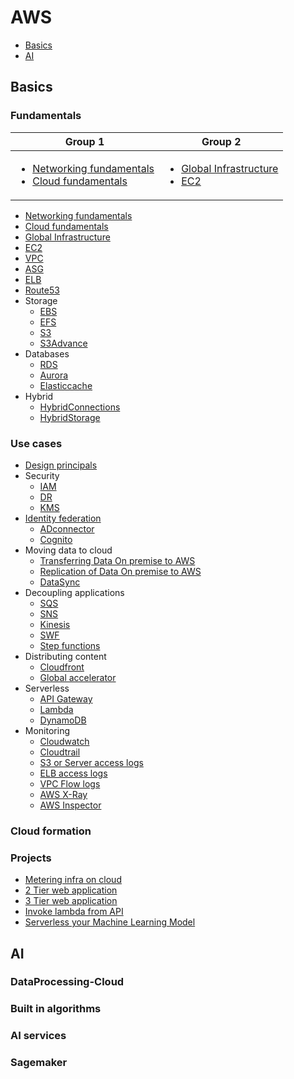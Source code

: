 # AWS
- [Basics](#basics)
- [AI](2.AI/README.md)

## Basics
### Fundamentals
| Group 1 | Group 2 |
| ------- | ------- |
|<ul><li>[Networking fundamentals](1.Basics/1.Fundamentals/1.Networking/README.md)</li><li>[Cloud fundamentals](1.Basics/1.Fundamentals/2.Cloud/README.md)</li></ul>| <ul><li>[Global Infrastructure](1.Basics/1.Fundamentals/3.GlobalInfra/README.md)</li><li>[EC2](1.Basics/1.Fundamentals/4.EC2/README.md)</li></ul> |
- [Networking fundamentals](1.Basics/1.Fundamentals/1.Networking/README.md)
- [Cloud fundamentals](1.Basics/1.Fundamentals/2.Cloud/README.md)
- [Global Infrastructure](1.Basics/1.Fundamentals/3.GlobalInfra/README.md)
- [EC2](1.Basics/1.Fundamentals/4.EC2/README.md)
- [VPC](1.Basics/1.Fundamentals/5.VPC/README.md)
- [ASG](1.Basics/1.Fundamentals/6.ASG/README.md)
- [ELB](1.Basics/1.Fundamentals/7.ELB/README.md)
- [Route53](1.Basics/1.Fundamentals/8.Route53/README.md)
- Storage
  - [EBS](1.Basics/1.Fundamentals/9.Storage/EBS/README.md)
  - [EFS](1.Basics/1.Fundamentals/9.Storage/EFS/README.md)
  - [S3](1.Basics/1.Fundamentals/9.Storage/S3/README.md)
  - [S3Advance](1.Basics/1.Fundamentals/9.Storage/S3Advance/README.md)
- Databases
  - [RDS](1.Basics/1.Fundamentals/10.Databases/RDS/README.md)
  - [Aurora](1.Basics/1.Fundamentals/10.Databases/Aurora/README.md)
  - [Elasticcache](1.Basics/1.Fundamentals/10.Databases/Elasticcache/README.md)
- Hybrid
  - [HybridConnections](1.Basics/1.Fundamentals/11.Hybrid/HybridConnections/README.md)
  - [HybridStorage](1.Basics/1.Fundamentals/11.Hybrid/HybridStorage/README.md)

### Use cases
- [Design principals](1.Basics/2.UseCases/1.DesignPrincipals/README.md)
- Security
  - [IAM](1.Basics/2.UseCases/2.Security/IAM.md)
  - [DR](1.Basics/2.UseCases/2.Security/DR.md)
  - [KMS](1.Basics/2.UseCases/2.Security/KMS.md)
- [Identity federation](1.Basics/2.UseCases/3.IdentityFederation/README.md)
  - [ADconnector](1.Basics/2.UseCases/3.IdentityFederation/ADconnector.md)
  - [Cognito](1.Basics/2.UseCases/3.IdentityFederation/Cognito.md)
- Moving data to cloud
  - [Transferring Data On premise to AWS](1.Basics/2.UseCases/4.MovingDataToCloud/Snow/README.md)
  - [Replication of Data On premise to AWS](1.Basics/2.UseCases/4.MovingDataToCloud/Replication/README.md)
  - [DataSync](1.Basics/2.UseCases/4.MovingDataToCloud/DataSync/README.md)
- Decoupling applications
  - [SQS](1.Basics/2.UseCases/5.DecouplingApplications/SQS/README.md)
  - [SNS](1.Basics/2.UseCases/5.DecouplingApplications/SNS/README.md)
  - [Kinesis](1.Basics/2.UseCases/5.DecouplingApplications/Kinesis/README.md)
  - [SWF](1.Basics/2.UseCases/5.DecouplingApplications/SWF/README.md)
  - [Step functions](1.Basics/2.UseCases/5.DecouplingApplications/StepFunction/README.md)
- Distributing content
  - [Cloudfront](1.Basics/2.UseCases/6.DistributingContent/Cloudfront.md)
  - [Global accelerator](1.Basics/2.UseCases/6.DistributingContent/GlobalAccelerator.md)
- Serverless
  - [API Gateway](1.Basics/2.UseCases/7.Serverless/API-Gateway/README.md)
  - [Lambda](1.Basics/2.UseCases/7.Serverless/Lambda/README.md)
  - [DynamoDB](1.Basics/2.UseCases/7.Serverless/DynamoDB/README.md)
- Monitoring
  - [Cloudwatch](1.Basics/2.UseCases/8.Monitoring/Cloudwatch.md)
  - [Cloudtrail](1.Basics/2.UseCases/8.Monitoring/Cloudtrail.md)
  - [S3 or Server access logs](1.Basics/2.UseCases/8.Monitoring/S3accessLogs.md)
  - [ELB access logs](1.Basics/2.UseCases/8.Monitoring/ELBaccessLogs.md)
  - [VPC Flow logs](1.Basics/2.UseCases/8.Monitoring/VPCflowLogs.md)
  - [AWS X-Ray]()
  - [AWS Inspector]()
### Cloud formation

### Projects
- [Metering infra on cloud](1.Basics/3.Projects/MeteringInfraOnCloud/README.md)
- [2 Tier web application](1.Basics/3.Projects/2TierWebApp/README.md)
- [3 Tier web application](1.Basics/3.Projects/3TierWebApp/README.md)
- [Invoke lambda from API](1.Basics/3.Projects/InvokeLambdaFromAPI/README.md)
- [Serverless your Machine Learning Model](https://medium.com/analytics-vidhya/serverless-your-machine-learning-model-with-pycaret-and-aws-lambda-c33334ee6011)

## AI
### DataProcessing-Cloud

### Built in algorithms

### AI services

### Sagemaker
